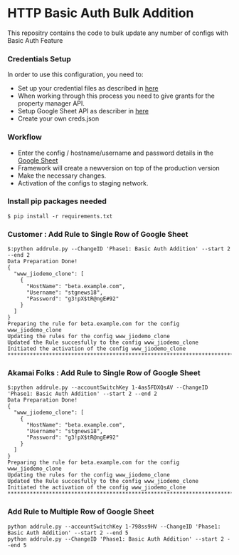 # HTTP Basic Auth Bulk Addition
This repositry contains the code to bulk update any number of configs with Basic Auth Feature

### Credentials Setup
In order to use this configuration, you need to:
* Set up your credential files as described in [here](https://techdocs.akamai.com/developer/docs/set-up-authentication-credentials)
* When working through this process you need to give grants for the property manager API.
* Setup Google Sheet API as describer in [here](https://www.evernote.com/shard/s222/sh/42e72b36-12c4-a0f4-0a3d-a225fa9157d7/5392dce76d0eae0b6fd7dcbf9aa22ca3)
* Create your own creds.json 


### Workflow
- Enter the config / hostname/username and password details in the [Google Sheet](https://docs.google.com/spreadsheets/d/1-Ifr0MeRkJqKyF5GhNBwQyQGE-h7qmjCEmhmFx75sa8/edit#gid=0)
- Framework will create a newversion on top of the production version
- Make the necessary changes.
- Activation of the configs to staging network.


### Install pip packages needed
```
$ pip install -r requirements.txt
```

### Customer : Add Rule to Single Row of Google Sheet
```
$:python addrule.py --ChangeID 'Phase1: Basic Auth Addition' --start 2 --end 2 
Data Preparation Done!
{
  "www_jiodemo_clone": [
    {
      "HostName": "beta.example.com",
      "Username": "stgnews18",
      "Password": "g3!pX$tR@ngE#92"
    }
  ]
}
Preparing the rule for beta.example.com for the config www_jiodemo_clone
Updating the rules for the config www_jiodemo_clone
Updated the Rule succesfully to the config www_jiodemo_clone
Initiated the activation of the config www_jiodemo_clone
********************************************************************************
```

### Akamai Folks : Add Rule to Single Row of Google Sheet
```
$:python addrule.py --accountSwitchKey 1-4as5FDXQsAV --ChangeID 'Phase1: Basic Auth Addition' --start 2 --end 2 
Data Preparation Done!
{
  "www_jiodemo_clone": [
    {
      "HostName": "beta.example.com",
      "Username": "stgnews18",
      "Password": "g3!pX$tR@ngE#92"
    }
  ]
}
Preparing the rule for beta.example.com for the config www_jiodemo_clone
Updating the rules for the config www_jiodemo_clone
Updated the Rule succesfully to the config www_jiodemo_clone
Initiated the activation of the config www_jiodemo_clone
********************************************************************************
```

### Add Rule to Multiple Row of Google Sheet
```
python addrule.py --accountSwitchKey 1-798ss9HV --ChangeID 'Phase1: Basic Auth Addition' --start 2 --end 5 
python addrule.py --ChangeID 'Phase1: Basic Auth Addition' --start 2 --end 5 
```

